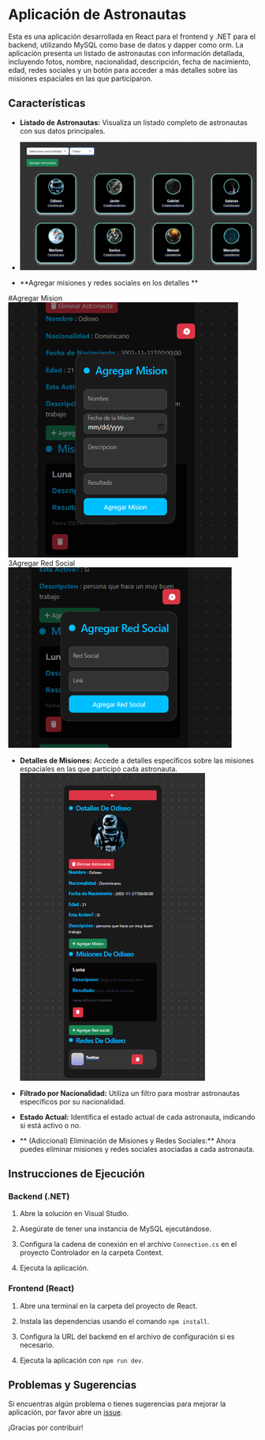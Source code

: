 
# Aplicación de Astronautas

Esta es una aplicación desarrollada en React para el frontend y .NET para el backend, utilizando MySQL como base de datos y dapper como orm. La aplicación presenta un listado de astronautas con información detallada, incluyendo fotos, nombre, nacionalidad, descripción, fecha de nacimiento, edad, redes sociales y un botón para acceder a más detalles sobre las misiones espaciales en las que participaron.

## Características

- **Listado de Astronautas:** Visualiza un listado completo de astronautas con sus datos principales.
- ![Texto Alternativo](listado.png)

- **Agregar misiones y redes sociales en los detalles **

#Agregar Mision
 ![Texto Alternativo](mision.png)
3Agregar Red Social
  ![Texto Alternativo](red.png)

- **Detalles de Misiones:** Accede a detalles específicos sobre las misiones espaciales en las que participó cada astronauta.
 ![Texto Alternativo](detalles.png)

- **Filtrado por Nacionalidad:** Utiliza un filtro para mostrar astronautas específicos por su nacionalidad.

- **Estado Actual:** Identifica el estado actual de cada astronauta, indicando si está activo o no.

- ** (Adiccional) Eliminación de Misiones y Redes Sociales:** Ahora puedes eliminar misiones y redes sociales asociadas a cada astronauta.

## Instrucciones de Ejecución

### Backend (.NET)

1. Abre la solución en Visual Studio.

2. Asegúrate de tener una instancia de MySQL ejecutándose.

3. Configura la cadena de conexión en el archivo `Connection.cs` en el proyecto Controlador en la carpeta Context.

4. Ejecuta la aplicación.

### Frontend (React)

1. Abre una terminal en la carpeta del proyecto de React.

2. Instala las dependencias usando el comando `npm install`.

3. Configura la URL del backend en el archivo de configuración si es necesario.

4. Ejecuta la aplicación con `npm run dev`.



## Problemas y Sugerencias

Si encuentras algún problema o tienes sugerencias para mejorar la aplicación, por favor abre un [issue](https://github.com/tu-usuario/tu-proyecto/issues).

¡Gracias por contribuir!

